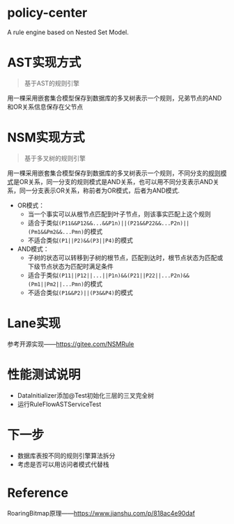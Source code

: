# policy-center
A rule engine based on Nested Set Model.

# AST实现方式
> 基于AST的规则引擎

用一棵采用嵌套集合模型保存到数据库的多叉树表示一个规则，兄弟节点的AND和OR关系信息保存在父节点

# NSM实现方式
> 基于多叉树的规则引擎

用一棵采用嵌套集合模型保存到数据库的多叉树表示一个规则，不同分支的<abbr title="规则模式包含模式名称、参考值、关系运算符">规则模式</abbr>是OR关系，同一分支的规则模式是AND关系，也可以用不同分支表示AND关系，同一分支表示OR关系，称前者为OR模式，后者为AND模式.  
- OR模式：
    - 当一个事实可以从根节点匹配到叶子节点，则该事实匹配上这个规则
    - 适合于类似`(P11&&P12&&...&&P1n)||(P21&&P22&&...P2n)||(Pm1&&Pm2&&...Pmn)`的模式
    - 不适合类似`(P1||P2)&&(P3||P4)`的模式
- AND模式：
    - 子树的状态可以转移到子树的根节点，匹配到达时，根节点状态为匹配或下级节点状态为匹配时满足条件
    - 适合于类似`(P11||P12||...||P1n)&&(P21||P22||...P2n)&&(Pm1||Pm2||...Pmn)`的模式
    - 不适合类似`(P1&&P2)||(P3&&P4)`的模式

# Lane实现
参考开源实现——<https://gitee.com/NSMRule>

# 性能测试说明
- DataInitializer添加@Test初始化三层的三叉完全树
- 运行RuleFlowASTServiceTest

# 下一步
- 数据库表按不同的规则引擎算法拆分
- 考虑是否可以用访问者模式代替栈

# Reference
RoaringBitmap原理——<https://www.jianshu.com/p/818ac4e90daf>
